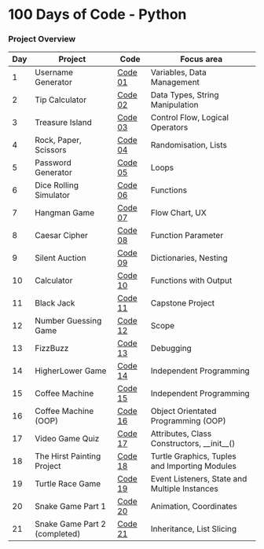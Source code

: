 # 100 Days of Code - Python 

### Project Overview

|Day|Project|Code|Focus area|
|---|---|---|---|
|1| Username Generator | [Code 01](https://github.com/newyentony/python-100-days-of-code/blob/main/day_01/main.py) | Variables, Data Management
|2| Tip Calculator | [Code 02](https://github.com/newyentony/python-100-days-of-code/tree/main/day_02/main.py) | Data Types, String Manipulation
|3| Treasure Island | [Code 03](https://github.com/newyentony/python-100-days-of-code/tree/main/day_03/main.py) | Control Flow, Logical Operators
|4| Rock, Paper, Scissors | [Code 04](https://github.com/newyentony/python-100-days-of-code/tree/main/day_04/main.py)  | Randomisation, Lists
|5| Password Generator | [Code 05](https://github.com/newyentony/python-100-days-of-code/tree/main/day_05/main.py)  | Loops
|6| Dice Rolling Simulator | [Code 06](https://github.com/newyentony/python-100-days-of-code/tree/main/day_06/main.py) | Functions
|7| Hangman Game | [Code 07](https://github.com/newyentony/python-100-days-of-code/tree/main/day_07/main.py)  | Flow Chart, UX
|8| Caesar Cipher | [Code 08](https://github.com/newyentony/python-100-days-of-code/tree/main/day_08/main.py)  | Function Parameter
|9| Silent Auction | [Code 09](https://github.com/newyentony/python-100-days-of-code/tree/main/day_09/main.py) | Dictionaries, Nesting
|10| Calculator | [Code 10](https://github.com/newyentony/python-100-days-of-code/tree/main/day_10/main.py) | Functions with Output
|11| Black Jack | [Code 11](https://github.com/newyentony/python-100-days-of-code/tree/main/day_11/main.py) | Capstone Project
|12| Number Guessing Game| [Code 12](https://github.com/newyentony/python-100-days-of-code/tree/main/day_12/main.py) | Scope
|13| FizzBuzz | [Code 13](https://github.com/newyentony/python-100-days-of-code/tree/main/day_13/main.py) | Debugging
|14| HigherLower Game | [Code 14](https://github.com/newyentony/python-100-days-of-code/tree/main/day_14/main.py) | Independent Programming
|15| Coffee Machine | [Code 15](https://github.com/newyentony/python-100-days-of-code/tree/main/day_15/main.py) | Independent Programming
|16| Coffee Machine (OOP)| [Code 16](https://github.com/newyentony/python-100-days-of-code/tree/main/day_16/main.py) | Object Orientated Programming (OOP)
|17| Video Game Quiz | [Code 17](https://github.com/newyentony/python-100-days-of-code/blob/main/day_17/main.py) | Attributes, Class Constructors, \_\_init\_\_()
|18| The Hirst Painting Project | [Code 18](https://github.com/newyentony/python-100-days-of-code/blob/main/day_18/main.py) | Turtle Graphics, Tuples and Importing Modules
|19| Turtle Race Game | [Code 19](https://github.com/newyentony/python-100-days-of-code/blob/main/day_19/main.py) | Event Listeners, State and Multiple Instances
|20| Snake Game Part 1 | [Code 20](https://github.com/newyentony/python-100-days-of-code/blob/main/day_20/main.py) | Animation, Coordinates
|21| Snake Game Part 2 (completed)| [Code 21](https://github.com/newyentony/python-100-days-of-code/blob/main/day_21/main.py) | Inheritance, List Slicing
